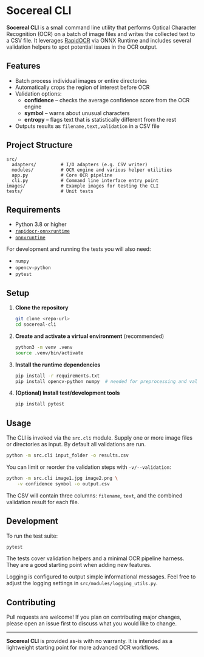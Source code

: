 # Socereal CLI

**Socereal CLI** is a small command line utility that performs Optical Character Recognition (OCR) on a batch of image files and writes the collected text to a CSV file. It leverages [RapidOCR](https://github.com/RapidAI/RapidOCR) via ONNX Runtime and includes several validation helpers to spot potential issues in the OCR output.

## Features

- Batch process individual images or entire directories
- Automatically crops the region of interest before OCR
- Validation options:
  - **confidence** – checks the average confidence score from the OCR engine
  - **symbol** – warns about unusual characters
  - **entropy** – flags text that is statistically different from the rest
- Outputs results as `filename,text,validation` in a CSV file

## Project Structure

```
src/
  adapters/         # I/O adapters (e.g. CSV writer)
  modules/          # OCR engine and various helper utilities
  app.py            # Core OCR pipeline
  cli.py            # Command line interface entry point
images/             # Example images for testing the CLI
tests/              # Unit tests
```

## Requirements

- Python 3.8 or higher
- [`rapidocr-onnxruntime`](https://pypi.org/project/rapidocr-onnxruntime/)
- [`onnxruntime`](https://pypi.org/project/onnxruntime/)

For development and running the tests you will also need:

- `numpy`
- `opencv-python`
- `pytest`

## Setup

1. **Clone the repository**
   ```bash
   git clone <repo-url>
   cd socereal-cli
   ```
2. **Create and activate a virtual environment** (recommended)
   ```bash
   python3 -m venv .venv
   source .venv/bin/activate
   ```
3. **Install the runtime dependencies**
   ```bash
   pip install -r requirements.txt
   pip install opencv-python numpy  # needed for preprocessing and validations
   ```
4. **(Optional) Install test/development tools**
   ```bash
   pip install pytest
   ```

## Usage

The CLI is invoked via the `src.cli` module. Supply one or more image files or directories as input. By default all validations are run.

```bash
python -m src.cli input_folder -o results.csv
```

You can limit or reorder the validation steps with `-v/--validation`:

```bash
python -m src.cli image1.jpg image2.png \
    -v confidence symbol -o output.csv
```

The CSV will contain three columns: `filename`, `text`, and the combined validation result for each file.

## Development

To run the test suite:

```bash
pytest
```

The tests cover validation helpers and a minimal OCR pipeline harness. They are a good starting point when adding new features.

Logging is configured to output simple informational messages. Feel free to adjust the logging settings in `src/modules/logging_utils.py`.

## Contributing

Pull requests are welcome! If you plan on contributing major changes, please open an issue first to discuss what you would like to change.

---

**Socereal CLI** is provided as-is with no warranty. It is intended as a lightweight starting point for more advanced OCR workflows.
